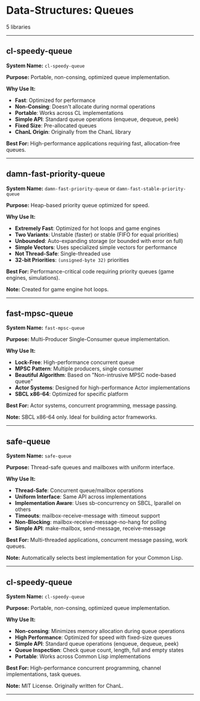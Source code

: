 # Data-Structures: Queues

5 libraries

---

## cl-speedy-queue

**System Name:** `cl-speedy-queue`

**Purpose:** Portable, non-consing, optimized queue implementation.

**Why Use It:**
- **Fast**: Optimized for performance
- **Non-Consing**: Doesn't allocate during normal operations
- **Portable**: Works across CL implementations
- **Simple API**: Standard queue operations (enqueue, dequeue, peek)
- **Fixed Size**: Pre-allocated queues
- **ChanL Origin**: Originally from the ChanL library

**Best For:** High-performance applications requiring fast, allocation-free queues.

---


## damn-fast-priority-queue

**System Name:** `damn-fast-priority-queue` or `damn-fast-stable-priority-queue`

**Purpose:** Heap-based priority queue optimized for speed.

**Why Use It:**
- **Extremely Fast**: Optimized for hot loops and game engines
- **Two Variants**: Unstable (faster) or stable (FIFO for equal priorities)
- **Unbounded**: Auto-expanding storage (or bounded with error on full)
- **Simple Vectors**: Uses specialized simple vectors for performance
- **Not Thread-Safe**: Single-threaded use
- **32-bit Priorities**: `(unsigned-byte 32)` priorities

**Best For:** Performance-critical code requiring priority queues (game engines, simulations).

**Note:** Created for game engine hot loops.

---


## fast-mpsc-queue

**System Name:** `fast-mpsc-queue`

**Purpose:** Multi-Producer Single-Consumer queue implementation.

**Why Use It:**
- **Lock-Free**: High-performance concurrent queue
- **MPSC Pattern**: Multiple producers, single consumer
- **Beautiful Algorithm**: Based on "Non-intrusive MPSC node-based queue"
- **Actor Systems**: Designed for high-performance Actor implementations
- **SBCL x86-64**: Optimized for specific platform

**Best For:** Actor systems, concurrent programming, message passing.

**Note:** SBCL x86-64 only. Ideal for building actor frameworks.

---


## safe-queue

**System Name:** `safe-queue`

**Purpose:** Thread-safe queues and mailboxes with uniform interface.

**Why Use It:**
- **Thread-Safe**: Concurrent queue/mailbox operations
- **Uniform Interface**: Same API across implementations
- **Implementation Aware**: Uses sb-concurrency on SBCL, lparallel on others
- **Timeouts**: mailbox-receive-message with :timeout support
- **Non-Blocking**: mailbox-receive-message-no-hang for polling
- **Simple API**: make-mailbox, send-message, receive-message

**Best For:** Multi-threaded applications, concurrent message passing, work queues.

**Note:** Automatically selects best implementation for your Common Lisp.

---


## cl-speedy-queue

**System Name:** `cl-speedy-queue`

**Purpose:** Portable, non-consing, optimized queue implementation.

**Why Use It:**
- **Non-consing**: Minimizes memory allocation during queue operations
- **High Performance**: Optimized for speed with fixed-size queues
- **Simple API**: Standard queue operations (enqueue, dequeue, peek)
- **Queue Inspection**: Check queue count, length, full and empty states
- **Portable**: Works across Common Lisp implementations

**Best For:** High-performance concurrent programming, channel implementations, task queues.

**Note:** MIT License. Originally written for ChanL.

---


